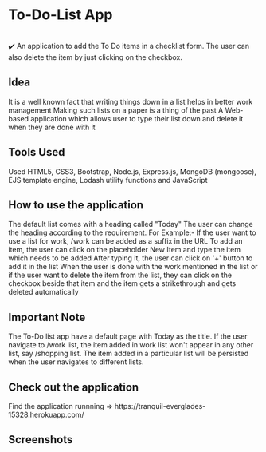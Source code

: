 <h1>To-Do-List App</h1> 
<br>
✔️ An application to add the To Do items in a checklist form. The user can also delete the item by just clicking on the checkbox.

<h2>Idea</h2>
It is a well known fact that writing things down in a list helps in better work management
Making such lists on a paper is a thing of the past
A Web-based application which allows user to type their list down and delete it when they are done with it
<h2>Tools Used</h2>
Used HTML5, CSS3, Bootstrap, Node.js, Express.js, MongoDB (mongoose), EJS template engine, Lodash utility functions and JavaScript

<h2>How to use the application</h2>
The default list comes with a heading called "Today"
The user can change the heading according to the requirement. For Example:- If the user want to use a list for work, /work can be added as a suffix in the URL
To add an item, the user can click on the placeholder New Item and type the item which needs to be added
After typing it, the user can click on '+' button to add it in the list
When the user is done with the work mentioned in the list or if the user want to delete the item from the list, they can click on the checkbox beside that item and the item gets a strikethrough and gets deleted automatically
<h2>Important Note</h2>
The To-Do list app have a default page with Today as the title. If the user navigate to /work list, the item added in work list won't appear in any other list, say /shopping list.
The item added in a particular list will be persisted when the user navigates to different lists.
<h2> Check out the application</h2>
Find the application runnning => https://tranquil-everglades-15328.herokuapp.com/
<h2>Screenshots</h2>
